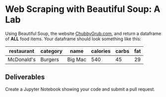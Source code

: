 # Web Scraping with Beautiful Soup: A Lab

Using Beautiful Soup, the website [ChubbyGrub.com](http://chubbygrub.com), and return a dataframe of **ALL** food items. Your dataframe should look something like this:

| restaurant | category | name    | calories | carbs | fat |
|------------|----------|---------|----------|-------|-----|
| McDonald's | Burgers  | Big Mac | 540      | 45    | 29  |

## Deliverables
Create a Jupyter Notebook showing your code and submit a pull request.
